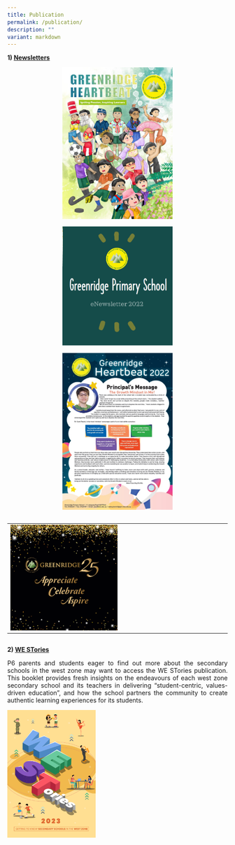```yaml
---
title: Publication
permalink: /publication/
description: ""
variant: markdown
---
```

<b>1)&nbsp;<u>Newsletters</u></b>

<p style="text-align: center;"><a href="https://online.fliphtml5.com/opptc/mfgl/#p=1" target="_blank"> <img src="/images/About%20Us/Publication/NL2023.png" style="width:50%"></a></p>
<p style="text-align: center;"><a href="https://online.fliphtml5.com/ieuwj/slct/#p=1" target="_blank"> <img src="/images/About%20Us/Publication/Newsletter2022.png" style="width:50%"></a></p>
<p style="text-align: center;"><a href="https://drive.google.com/file/d/1GZyAbg9VJArC2H4sjWYwufVREW-YHGkP/view?usp=sharing" target="_blank"> <img src="/images/About%20Us/Publication/grpsheartbeat2022.jpg" style="width:50%"></a></p><table>
  <tbody><tr>
		
</tr></tbody></table><table>
  <tbody><tr>
    <td><a href="https://heyzine.com/flip-book/ee8b43b9d8.html#page/2" target="_blank"> <img src="/images/About%20Us/Publication/Grps25Annv.png" style="width:50%"></a></td>
																																					 
</tr></tbody></table><table>
<thead>
  <tr>
  </tr>
</thead>
</table>

<b>2)&nbsp;<u>WE STories</u></b>

<p style="text-align: justify;">P6 parents and students eager to find out more about the secondary schools in the west zone may want to access the WE STories publication. This booklet provides fresh insights on the endeavours of each west zone secondary school and its teachers in delivering “student-centric, values-driven education”, and how the school partners the community to create authentic learning experiences for its students.</p>

<a href="https://online.fliphtml5.com/obrr/qkde/#p=1" target="_blank"> <img src="/images/About%20Us/Publication/weststories2023.png" style="width:40%"></a>